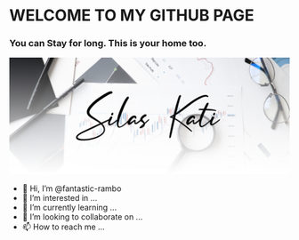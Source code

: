 # WELCOME TO MY GITHUB PAGE
### You can Stay for long. This is your home too.
![Isaac Rambo Banner](https://raw.githubusercontent.com/SilasKati/SilasKati/main/assets/Silas_Kati_Banner.png)

- 👋 Hi, I’m @fantastic-rambo
- 👀 I’m interested in ...
- 🌱 I’m currently learning ...
- 💞️ I’m looking to collaborate on ...
- 📫 How to reach me ...

<!---
fantastic-rambo/fantastic-rambo is a ✨ special ✨ repository because its `README.md` (this file) appears on your GitHub profile.
You can click the Preview link to take a look at your changes.
--->
